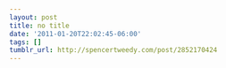 ```yaml
---
layout: post
title: no title
date: '2011-01-20T22:02:45-06:00'
tags: []
tumblr_url: http://spencertweedy.com/post/2852170424
---
```

